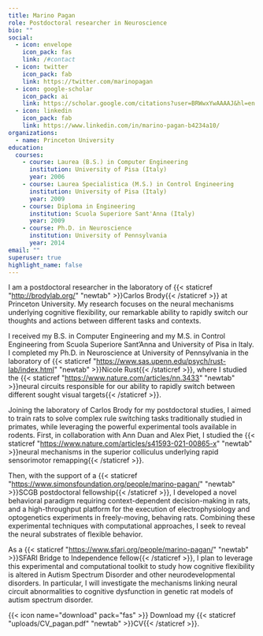 ```yaml
---
title: Marino Pagan
role: Postdoctoral researcher in Neuroscience
bio: ""
social:
  - icon: envelope
    icon_pack: fas
    link: /#contact
  - icon: twitter
    icon_pack: fab
    link: https://twitter.com/marinopagan
  - icon: google-scholar
    icon_pack: ai
    link: https://scholar.google.com/citations?user=BRWwxYwAAAAJ&hl=en
  - icon: linkedin
    icon_pack: fab
    link: https://www.linkedin.com/in/marino-pagan-b4234a10/
organizations:
  - name: Princeton University
education:
  courses:
    - course: Laurea (B.S.) in Computer Engineering
      institution: University of Pisa (Italy)
      year: 2006
    - course: Laurea Specialistica (M.S.) in Control Engineering
      institution: University of Pisa (Italy)
      year: 2009
    - course: Diploma in Engineering
      institution: Scuola Superiore Sant'Anna (Italy)
      year: 2009
    - course: Ph.D. in Neuroscience
      institution: University of Pennsylvania
      year: 2014
email: ""
superuser: true
highlight_name: false
---
```

I am a postdoctoral researcher in the laboratory of {{< staticref "http://brodylab.org/" "newtab" >}}Carlos Brody{{< /staticref >}} at Princeton University. My research focuses on the neural mechanisms underlying cognitive flexibility, our remarkable ability to rapidly switch our thoughts and actions between different tasks and contexts.

I received my B.S. in Computer Engineering and my M.S. in Control Engineering from Scuola Superiore Sant’Anna and University of Pisa in Italy. I completed my Ph.D. in Neuroscience at University of Pennsylvania in the laboratory of {{< staticref "https://www.sas.upenn.edu/psych/rust-lab/index.html" "newtab" >}}Nicole Rust{{< /staticref >}}, where I studied the {{< staticref "https://www.nature.com/articles/nn.3433" "newtab" >}}neural circuits responsible for our ability to rapidly switch between different sought visual targets{{< /staticref >}}.

Joining the laboratory of Carlos Brody for my postdoctoral studies, I aimed to train rats to solve complex rule switching tasks traditionally studied in primates, while leveraging the powerful experimental tools available in rodents. First, in collaboration with Ann Duan and Alex Piet, I studied the {{< staticref "https://www.nature.com/articles/s41593-021-00865-x" "newtab" >}}neural mechanisms in the superior colliculus underlying rapid sensorimotor remapping{{< /staticref >}}.

Then, with the support of a {{< staticref "https://www.simonsfoundation.org/people/marino-pagan/" "newtab" >}}SCGB postdoctoral fellowship{{< /staticref >}}, I developed a novel behavioral paradigm requiring context-dependent decision-making in rats, and a high-throughput platform for the execution of electrophysiology and optogenetics experiments in freely-moving, behaving rats. Combining these experimental techniques with computational approaches, I seek to reveal the neural substrates of flexible behavior.

As a {{< staticref "https://www.sfari.org/people/marino-pagan/" "newtab" >}}SFARI Bridge to Independence fellow{{< /staticref >}}, I plan to leverage this experimental and computational toolkit to study how cognitive flexibility is altered in Autism Spectrum Disorder and other neurodevelopmental disorders. In particular, I will investigate the mechanisms linking neural circuit abnormalities to cognitive dysfunction in genetic rat models of autism spectrum disorder.


{{< icon name="download" pack="fas" >}} Download my {{< staticref "uploads/CV_pagan.pdf" "newtab" >}}CV{{< /staticref >}}.
